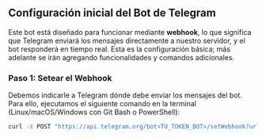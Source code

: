 ## Configuración inicial del Bot de Telegram

Este bot está diseñado para funcionar mediante **webhook**, lo que significa que Telegram enviará los mensajes directamente a nuestro servidor, y el bot responderá en tiempo real. Esta es la configuración básica; más adelante se irán agregando funcionalidades y comandos adicionales.

### Paso 1: Setear el Webhook

Debemos indicarle a Telegram dónde debe enviar los mensajes del bot. Para ello, ejecutamos el siguiente comando en la terminal (Linux/macOS/Windows con Git Bash o PowerShell):

```bash
curl -X POST "https://api.telegram.org/bot<TU_TOKEN_BOT>/setWebhook?url=<URL_SERVIDOR>/webhook&max_connections=40&drop_pending_updates=true"

